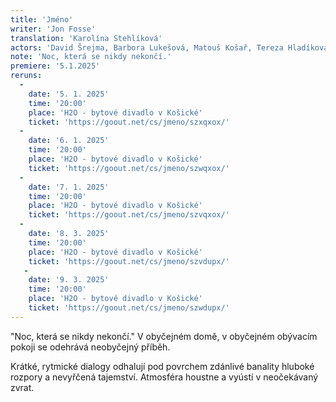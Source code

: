 ```yaml
---
title: 'Jméno'
writer: 'Jon Fosse'
translation: 'Karolína Stehlíková'
actors: 'David Šrejma, Barbora Lukešová, Matouš Košař, Tereza Hladíková, Štěpán Jan Krafka, Anna Dickmannová/Barbora Wildová'
note: 'Noc, která se nikdy nekončí.'
premiere: '5.1.2025'
reruns:
  -  
    date: '5. 1. 2025'
    time: '20:00'
    place: 'H2O - bytové divadlo v Košické'
    ticket: 'https://goout.net/cs/jmeno/szxqxox/'
  -
    date: '6. 1. 2025'
    time: '20:00'
    place: 'H2O - bytové divadlo v Košické'
    ticket: 'https://goout.net/cs/jmeno/szwqxox/'
  -
    date: '7. 1. 2025'
    time: '20:00'
    place: 'H2O - bytové divadlo v Košické'
    ticket: 'https://goout.net/cs/jmeno/szvqxox/'
  -
    date: '8. 3. 2025'
    time: '20:00'
    place: 'H2O - bytové divadlo v Košické'
    ticket: 'https://goout.net/cs/jmeno/szvdupx/'
   -
    date: '9. 3. 2025'
    time: '20:00'
    place: 'H2O - bytové divadlo v Košické'
    ticket: 'https://goout.net/cs/jmeno/szwdupx/'
---
```

"Noc, která se nikdy nekončí." 
V obyčejném domě, v obyčejném obývacím pokoji se odehrává neobyčejný příběh. 

Krátké, rytmické dialogy odhalují pod povrchem zdánlivé banality hluboké rozpory a nevyřčená tajemství. Atmosféra  houstne a vyústí v neočekávaný zvrat.
